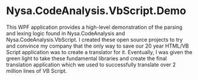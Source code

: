 # Nysa.CodeAnalysis.VbScript.Demo

This WPF application provides a high-level demonstration of the parsing and lexing logic found in Nysa.CodeAnalysis and Nysa.CodeAnalysis.VbScript. I created these open source projects to try and convince my company that the only way to save our 20 year HTML/VB Script application was to create a translator for it. Eventually, I was given the green light to take these fundamental libraries and create the final translation application which we used to successfully translate over 2 million lines of VB Script.